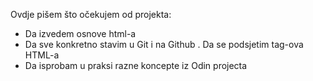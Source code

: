 Ovdje pišem što očekujem od projekta:

- Da izvedem osnove html-a
- Da sve konkretno stavim u Git i na Github
. Da se podsjetim tag-ova HTML-a 
- Da isprobam u praksi razne koncepte iz Odin projecta
